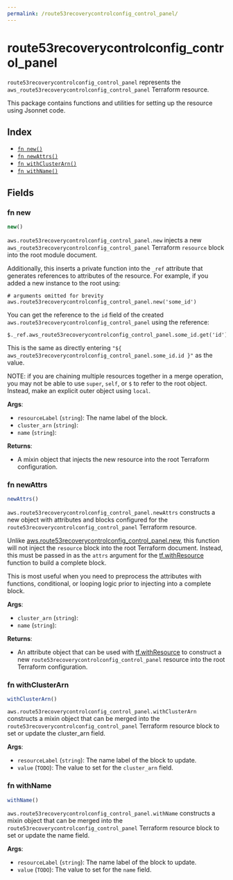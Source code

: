 ```yaml
---
permalink: /route53recoverycontrolconfig_control_panel/
---
```


# route53recoverycontrolconfig_control_panel

`route53recoverycontrolconfig_control_panel` represents the `aws_route53recoverycontrolconfig_control_panel` Terraform resource.



This package contains functions and utilities for setting up the resource using Jsonnet code.


## Index

* [`fn new()`](#fn-new)
* [`fn newAttrs()`](#fn-newattrs)
* [`fn withClusterArn()`](#fn-withclusterarn)
* [`fn withName()`](#fn-withname)

## Fields

### fn new

```ts
new()
```


`aws.route53recoverycontrolconfig_control_panel.new` injects a new `aws_route53recoverycontrolconfig_control_panel` Terraform `resource`
block into the root module document.

Additionally, this inserts a private function into the `_ref` attribute that generates references to attributes of the
resource. For example, if you added a new instance to the root using:

    # arguments omitted for brevity
    aws.route53recoverycontrolconfig_control_panel.new('some_id')

You can get the reference to the `id` field of the created `aws.route53recoverycontrolconfig_control_panel` using the reference:

    $._ref.aws_route53recoverycontrolconfig_control_panel.some_id.get('id')

This is the same as directly entering `"${ aws_route53recoverycontrolconfig_control_panel.some_id.id }"` as the value.

NOTE: if you are chaining multiple resources together in a merge operation, you may not be able to use `super`, `self`,
or `$` to refer to the root object. Instead, make an explicit outer object using `local`.

**Args**:
  - `resourceLabel` (`string`): The name label of the block.
  - `cluster_arn` (`string`): 
  - `name` (`string`): 

**Returns**:
- A mixin object that injects the new resource into the root Terraform configuration.


### fn newAttrs

```ts
newAttrs()
```


`aws.route53recoverycontrolconfig_control_panel.newAttrs` constructs a new object with attributes and blocks configured for the `route53recoverycontrolconfig_control_panel`
Terraform resource.

Unlike [aws.route53recoverycontrolconfig_control_panel.new](#fn-route53recoverycontrolconfigcontrolpanelnew), this function will not inject the `resource`
block into the root Terraform document. Instead, this must be passed in as the `attrs` argument for the
[tf.withResource](https://github.com/tf-libsonnet/core/tree/main/docs#fn-withresource) function to build a complete block.

This is most useful when you need to preprocess the attributes with functions, conditional, or looping logic prior to
injecting into a complete block.

**Args**:
  - `cluster_arn` (`string`): 
  - `name` (`string`): 

**Returns**:
  - An attribute object that can be used with [tf.withResource](https://github.com/tf-libsonnet/core/tree/main/docs#fn-withresource) to construct a new `route53recoverycontrolconfig_control_panel` resource into the root Terraform configuration.


### fn withClusterArn

```ts
withClusterArn()
```

`aws.route53recoverycontrolconfig_control_panel.withClusterArn` constructs a mixin object that can be merged into the `route53recoverycontrolconfig_control_panel`
Terraform resource block to set or update the cluster_arn field.



**Args**:
  - `resourceLabel` (`string`): The name label of the block to update.
  - `value` (`TODO`): The value to set for the `cluster_arn` field.


### fn withName

```ts
withName()
```

`aws.route53recoverycontrolconfig_control_panel.withName` constructs a mixin object that can be merged into the `route53recoverycontrolconfig_control_panel`
Terraform resource block to set or update the name field.



**Args**:
  - `resourceLabel` (`string`): The name label of the block to update.
  - `value` (`TODO`): The value to set for the `name` field.

